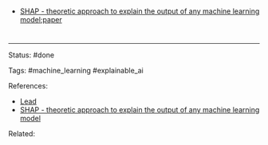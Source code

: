 # 

- [SHAP - theoretic approach to explain the output of any machine learning model](https://github.com/slundberg/shap);[paper](http://papers.nips.cc/paper/7062-a-unified-approach-to-interpreting-model-predictions.pdf)

# 

---
Status: #done 

Tags: #machine_learning #explainable_ai

References:
- [Lead](https://towardsdatascience.com/detecting-deforestation-from-satellite-images-7aa6dfbd9f61)
- [SHAP - theoretic approach to explain the output of any machine learning model](https://github.com/slundberg/shap)

Related:
